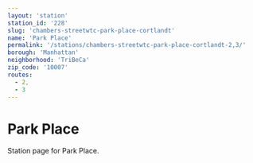 ```yaml
---
layout: 'station'
station_id: '228'
slug: 'chambers-streetwtc-park-place-cortlandt'
name: 'Park Place'
permalink: '/stations/chambers-streetwtc-park-place-cortlandt-2,3/'
borough: 'Manhattan'
neighborhood: 'TriBeCa'
zip_code: '10007'
routes:
  - 2,
  - 3
---
```

# Park Place

Station page for Park Place.
